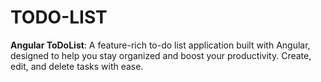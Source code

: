 # TODO-LIST
**Angular ToDoList**: A feature-rich to-do list application built with Angular, designed to help you stay organized and boost your productivity. Create, edit, and delete tasks with ease.
